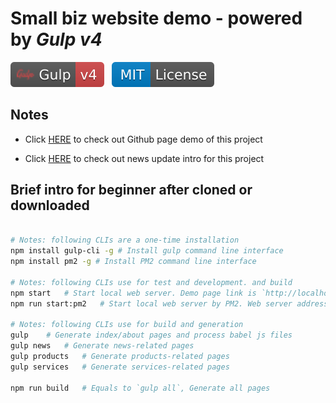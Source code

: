 # Small biz website demo - powered by _Gulp v4_

![Gulp v4](./src/gulp-v4.svg) &nbsp; [![MIT License](./src/MIT-license.svg)](./LICENSE)

## Notes

- Click [HERE](https://dyslab.github.io/gp-site-biz/dist/) to check out Github page demo of this project

- Click [HERE](./src/news/README.md) to check out news update intro for this project

## Brief intro for beginner after cloned or downloaded

```bash

# Notes: following CLIs are a one-time installation
npm install gulp-cli -g # Install gulp command line interface
npm install pm2 -g # Install PM2 command line interface

# Notes: following CLIs use for test and development. and build
npm start   # Start local web server. Demo page link is `http://localhost:8060/dist/`
npm run start:pm2   # Start local web server by PM2. Web server address and port like above

# Notes: following CLIs use for build and generation
gulp    # Generate index/about pages and process babel js files
gulp news   # Generate news-related pages
gulp products   # Generate products-related pages
gulp services   # Generate services-related pages

npm run build   # Equals to `gulp all`, Generate all pages
```
